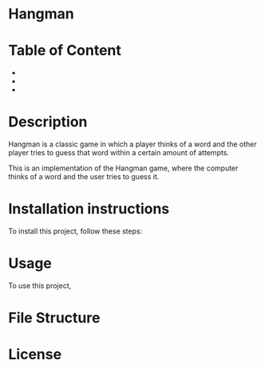 # Hangman

# Table of Content
-
-
-

 # Description
Hangman is a classic game in which a player thinks of a word and the other player tries to guess that word within a certain amount of attempts.

This is an implementation of the Hangman game, where the computer thinks of a word and the user tries to guess it. 

# Installation instructions
To install this project, follow these steps:

# Usage
To use this project, 

# File Structure

# License
